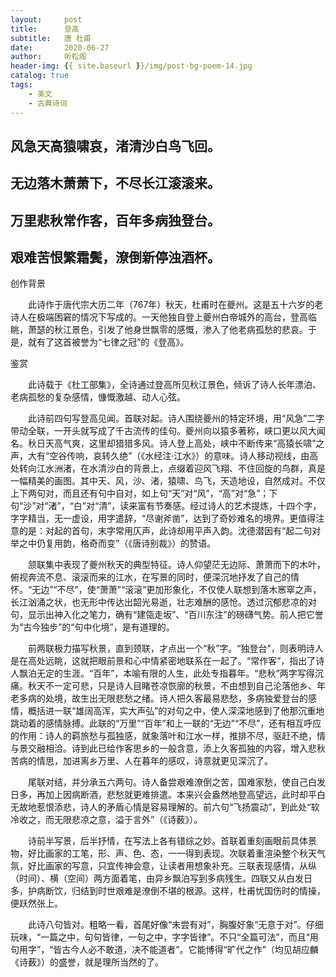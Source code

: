 ```yaml
---
layout:     post
title:      登高
subtitle:   唐 杜甫
date:       2020-06-27
author:     听松阁
header-img: {{ site.baseurl }}/img/post-bg-poem-14.jpg
catalog: true
tags:
    - 美文
    - 古典诗词
---
```


## 风急天高猿啸哀，渚清沙白鸟飞回。

## 无边落木萧萧下，不尽长江滚滚来。

## 万里悲秋常作客，百年多病独登台。

## 艰难苦恨繁霜鬓，潦倒新停浊酒杯。





创作背景

　　此诗作于唐代宗大历二年（767年）秋天，杜甫时在夔州。这是五十六岁的老诗人在极端困窘的情况下写成的。一天他独自登上夔州白帝城外的高台，登高临眺，萧瑟的秋江景色，引发了他身世飘零的感慨，渗入了他老病孤愁的悲哀。于是，就有了这首被誉为“七律之冠”的《登高》。





鉴赏



　　此诗载于《杜工部集》，全诗通过登高所见秋江景色，倾诉了诗人长年漂泊、老病孤愁的复杂感情，慷慨激越、动人心弦。



　　此诗前四句写登高见闻。首联对起。诗人围绕夔州的特定环境，用“风急”二字带动全联，一开头就写成了千古流传的佳句。夔州向以猿多著称，峡口更以风大闻名。秋日天高气爽，这里却猎猎多风。诗人登上高处，峡中不断传来“高猿长啸”之声，大有“空谷传响，哀转久绝”（《水经注·江水》）的意味。诗人移动视线，由高处转向江水洲渚，在水清沙白的背景上，点缀着迎风飞翔、不住回旋的鸟群，真是一幅精美的画图。其中天、风，沙、渚，猿啸、鸟飞，天造地设，自然成对。不仅上下两句对，而且还有句中自对，如上句“天”对“风”，“高”对“急”；下句“沙”对“渚”，“白”对“清”，读来富有节奏感。经过诗人的艺术提炼，十四个字，字字精当，无一虚设，用字遣辞，“尽谢斧凿”，达到了奇妙难名的境界。更值得注意的是：对起的首句，末字常用仄声，此诗却用平声入韵。沈德潜因有“起二句对举之中仍复用韵，格奇而变”（《唐诗别裁》）的赞语。



　　颔联集中表现了夔州秋天的典型特征。诗人仰望茫无边际、萧萧而下的木叶，俯视奔流不息、滚滚而来的江水，在写景的同时，便深沉地抒发了自己的情怀。“无边”“不尽”，使“萧萧”“滚滚”更加形象化，不仅使人联想到落木窸窣之声，长江汹涌之状，也无形中传达出韶光易逝，壮志难酬的感怆。透过沉郁悲凉的对句，显示出神入化之笔力，确有“建瓴走坂”、“百川东注”的磅礴气势。前人把它誉为“古今独步”的“句中化境”，是有道理的。



　　前两联极力描写秋景，直到颈联，才点出一个“秋”字。“独登台”，则表明诗人是在高处远眺，这就把眼前景和心中情紧密地联系在一起了。“常作客”，指出了诗人飘泊无定的生涯。“百年”，本喻有限的人生，此处专指暮年。“悲秋”两字写得沉痛。秋天不一定可悲，只是诗人目睹苍凉恢廓的秋景，不由想到自己沦落他乡、年老多病的处境，故生出无限悲愁之绪。诗人把久客最易悲愁，多病独爱登台的感情，概括进一联“雄阔高浑，实大声弘”的对句之中，使人深深地感到了他那沉重地跳动着的感情脉搏。此联的“万里”“百年”和上一联的“无边”“不尽”，还有相互呼应的作用：诗人的羁旅愁与孤独感，就象落叶和江水一样，推排不尽，驱赶不绝，情与景交融相洽。诗到此已给作客思乡的一般含意，添上久客孤独的内容，增入悲秋苦病的情思，加进离乡万里、人在暮年的感叹，诗意就更见深沉了。



　　尾联对结，并分承五六两句。诗人备尝艰难潦倒之苦，国难家愁，使自己白发日多，再加上因病断酒，悲愁就更难排遣。本来兴会盎然地登高望远，此时却平白无故地惹恨添悲，诗人的矛盾心情是容易理解的。前六句“飞扬震动”，到此处“软冷收之，而无限悲凉之意，溢于言外”（《诗薮》）。



　　诗前半写景，后半抒情，在写法上各有错综之妙。首联着重刻画眼前具体景物，好比画家的工笔，形、声、色、态，一一得到表现。次联着重渲染整个秋天气氛，好比画家的写意，只宜传神会意，让读者用想象补充。三联表现感情，从纵（时间）、横（空间）两方面着笔，由异乡飘泊写到多病残生。四联又从白发日多，护病断饮，归结到时世艰难是潦倒不堪的根源。这样，杜甫忧国伤时的情操，便跃然张上。



　　此诗八句皆对。粗略一看，首尾好像“未尝有对”，胸腹好象“无意于对”。仔细玩味，“一篇之中，句句皆律，一句之中，字字皆律”。不只“全篇可法”，而且“用句用字”，“皆古今人必不敢道，决不能道者”。它能博得“旷代之作”（均见胡应麟《诗薮》）的盛誉，就是理所当然的了。
